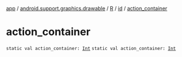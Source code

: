 [app](../../../index.md) / [android.support.graphics.drawable](../../index.md) / [R](../index.md) / [id](index.md) / [action_container](./action_container.md)

# action_container

`static val action_container: `[`Int`](https://kotlinlang.org/api/latest/jvm/stdlib/kotlin/-int/index.html)
`static val action_container: `[`Int`](https://kotlinlang.org/api/latest/jvm/stdlib/kotlin/-int/index.html)
